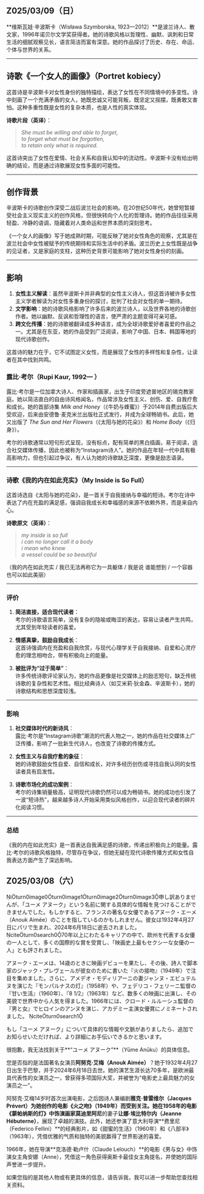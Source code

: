 ## Z025/03/09（日）

**维斯瓦娃·辛波斯卡（Wisława Szymborska, 1923—2012）**是波兰诗人、散文家，1996年诺贝尔文学奖获得者。她的诗歌风格以哲理性、幽默、讽刺和日常生活的细腻观察见长，语言简洁而富有深意。她的作品探讨了历史、存在、命运、个体与世界的关系。

---

## **诗歌《一个女人的画像》（Portret kobiecy）**
这首诗是辛波斯卡对女性身份的独特描绘，表达了女性在不同情境中的多变性。诗中刻画了一个充满矛盾的女人，她既忠诚又可能背叛，既坚定又摇摆，既勇敢又害怕。这种多重性既是女性的复杂本质，也是人性的真实体现。

**诗歌片段（英译）**：
> *She must be willing and able to forget,  
> to forget what must be forgotten,  
> to retain only what is required.*  

这首诗突出了女性在爱情、社会关系和自我认知中的流动性。辛波斯卡没有给出明确的结论，而是通过诗歌展现女性多面的可能性。

---

## **创作背景**
辛波斯卡的诗歌创作深受二战后波兰社会的影响。在20世纪50年代，她曾短暂接受社会主义现实主义的创作风格，但很快转向个人化的哲理诗。她的作品往往采用轻盈、冷静的语调，隐藏着对人类命运和世界本质的深刻思考。

《一个女人的画像》写于她成熟时期，可能反映了她对女性角色的观察，尤其是在波兰社会中女性被赋予的传统期待和实际生活中的矛盾。波兰历史上女性既是战争的见证者，又是家庭的支柱，这种历史背景可能影响了她对女性身份的刻画。

---

## **影响**
1. **女性主义解读**：虽然辛波斯卡并非典型的女性主义诗人，但这首诗被许多女性主义学者解读为对女性多重身份的探讨，批判了社会对女性的单一期待。
2. **文学影响**：她的诗歌风格影响了许多后来的波兰诗人，以及世界各地的诗歌创作者。她以幽默、反讽和哲理性的语言，使严肃的主题变得可亲可感。
3. **跨文化传播**：她的诗歌被翻译成多种语言，成为全球诗歌爱好者喜爱的作品之一。尤其是在东亚，她的作品受到广泛阅读，影响了中国、日本、韩国等地的现代诗歌创作。

这首诗的魅力在于，它不试图定义女性，而是展现了女性的多样性和复杂性，让读者在其中找到共鸣。

### **露比·考尔（Rupi Kaur, 1992— ）**  
露比·考尔是一位加拿大诗人、作家和插画家，出生于印度旁遮普地区的锡克教家庭。她以简洁直白的自由诗风格闻名，作品常涉及女性主义、创伤、爱、自我疗愈和成长。她的首部诗集 *Milk and Honey*（《牛奶与蜂蜜》）于2014年自费出版后大受欢迎，后来由安德鲁·麦克米兰出版社正式发行，并成为全球畅销书。此后，她又出版了 *The Sun and Her Flowers*（《太阳与她的花朵》）和 *Home Body*（《归身》）。

考尔的诗歌通常以短句形式呈现，没有标点，配有简单的黑白插画，易于阅读，适合社交媒体传播，因此也被称为“Instagram诗人”。她的作品在年轻一代中具有极高影响力，但也引起过争议，有人认为她的诗歌缺乏深度，更像是励志语录。

---

### **诗歌《我的内在如此充实》（My Inside is So Full）**  

这首诗选自《太阳与她的花朵》，是一首关于自我接纳与幸福的短诗。考尔在诗中表达了内在充盈的满足感，强调自我成长和幸福感的来源不依赖外界，而是来自内心。  

**诗歌原文（英译）**：
> *my inside is so full  
> i can no longer call it a body  
> i mean who knew  
> a vessel could be so beautiful*  

（我的内在如此充实 / 我已无法再称它为一具躯体 / 我是说 谁能想到 / 一个容器也可以如此美丽）

---

### **评价**  
1. **简洁直接，适合现代读者**：  
   考尔的诗歌语言简单，没有复杂的隐喻或晦涩的表达，容易让读者产生共鸣，尤其受到年轻读者的喜爱。  

2. **情感真挚，鼓励自我成长**：  
   这首诗强调内在充盈和自我欣赏，与现代心理学关于自我接纳、自爱和心灵疗愈的理念相吻合，带有积极向上的能量。  

3. **被批评为“过于简单”**：  
   许多传统诗歌评论家认为，她的作品更像是社交媒体上的励志短句，缺乏传统诗歌的复杂性和艺术性。相比经典诗人（如艾米莉·狄金森、辛波斯卡），她的诗歌结构和思想深度较浅。

---

### **影响**  
1. **社交媒体时代的新诗风**：  
   露比·考尔是“Instagram诗歌”潮流的代表人物之一，她的作品在社交媒体上广泛传播，影响了一批新生代诗人，也改变了诗歌的传播方式。  

2. **女性主义与自我疗愈的象征**：  
   她的诗歌鼓励女性自爱、自信和成长，对许多经历创伤或寻找自我认同的女性读者具有启发性。  

3. **诗歌市场化的成功案例**：  
   考尔的诗集销量极高，证明现代诗歌仍然可以成为畅销书。她的成功也引发了一波“短诗热”，越来越多诗人开始采用类似风格创作，以迎合现代读者的碎片化阅读习惯。

---

### **总结**  
《我的内在如此充实》是一首表达自我满足感的诗歌，传递出积极向上的能量。露比·考尔的诗歌风格独特，尽管存在争议，但她无疑在现代诗歌传播方式和女性自我表达方面产生了深远影响。



## Z025/03/08（六）

iturn0image0turn0image1turn0image2turn0image3申し訳ありませんが、「ユーメ アヌーク」という名前に関する具体的な情報を見つけることができませんでした。もしかすると、フランスの著名な女優であるアヌーク・エーメ（Anouk Aimée）のことを指しているのかもしれません。彼女は1932年4月27日にパリで生まれ、2024年6月18日に逝去されました。 citeturn0search070年以上にわたるキャリアの中で、欧州を代表する女優の一人として、多くの国際的な賞を受賞し、「映画史上最もセクシーな女優の一人」とも評されました。

アヌーク・エーメは、14歳のときに映画デビューを果たし、その後、詩人で脚本家のジャック・プレヴェールが彼女のために書いた『火の接吻』（1949年）で注目を集めました。さらに、アメデオ・モディリアーニの妻ジャンヌ・エビュテルヌを演じた『モンパルナスの灯』（1958年）や、フェデリコ・フェリーニ監督の『甘い生活』（1960年）、『8 1/2』（1963年）など、数多くの映画に出演し、その美貌で世界中から人気を得ました。1966年には、クロード・ルルーシュ監督の『男と女』でヒロインのアンヌを演じ、アカデミー主演女優賞にノミネートされました。 citeturn0search1

もし「ユーメ アヌーク」について具体的な情報や文脈がありましたら、追加でお知らせいただければ、より詳細にお手伝いできるかと思います。 

很抱歉，我无法找到关于**“ユーメ アヌーク”**（Yūme Anūku）的具体信息。  

您是否指的是法国著名女演员**阿努克·艾梅（Anouk Aimée）**？她于1932年4月27日出生于巴黎，并于2024年6月18日去世。她的演艺生涯长达70多年，是欧洲最具代表性的女演员之一，曾获得多项国际大奖，并被誉为“电影史上最具魅力的女演员之一”。  

阿努克·艾梅14岁时首次出演电影，之后因诗人兼编剧**雅克·普雷维尔（Jacques Prévert）**为她创作的电影《火之吻》（1949年）而受到关注。她在1958年的电影《蒙帕纳斯的灯》中饰演画家**莫迪里阿尼**的妻子**让娜·埃比特尔内（Jeanne Hébuterne）**，展现了卓越的演技。此外，她还参演了意大利导演**费里尼（Federico Fellini）**的经典影片，如《甜蜜的生活》（1960年）和《八部半》（1963年），凭借优雅的气质和独特的美貌赢得了世界影迷的喜爱。  

1966年，她在导演**克洛德·勒卢什（Claude Lelouch）**的电影《男与女》中饰演女主角安娜（Anne），凭借这一角色获得奥斯卡最佳女主角提名，并使她的国际声誉进一步提升。  

如果您指的是其他人物或有更具体的信息，请告诉我，我可以进一步帮助您查找相关资料。
